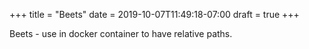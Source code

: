 +++
title = "Beets"
date = 2019-10-07T11:49:18-07:00
draft = true
+++

Beets - use in docker container to have relative paths.